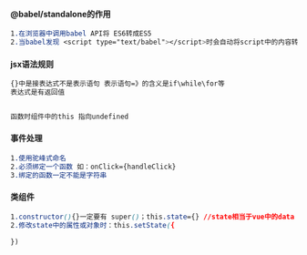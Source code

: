 #### @babel/standalone的作用

~~~css
1.在浏览器中调用babel API将 ES6转成ES5
2.当babel发现 <script type="text/babel"></script>时会自动将script中的内容转成javascript
~~~

#### jsx语法规则

~~~css
{}中是接表达式不是表示语句 表示语句=》的含义是if\while\for等
表达式是有返回值


函数时组件中的this 指向undefined
~~~



#### 事件处理

~~~css
1.使用驼峰式命名
2.必须绑定一个函数 如：onClick={handleClick}
3.绑定的函数一定不能是字符串
~~~

#### 类组件

~~~css
1.constructor(){}一定要有 super()；this.state={} //state相当于vue中的data
2.修改state中的属性或对象时：this.setState({
    
})
~~~

